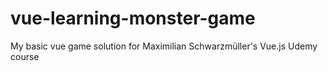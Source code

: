 # vue-learning-monster-game
My basic vue game solution for Maximilian Schwarzmüller's Vue.js Udemy course
